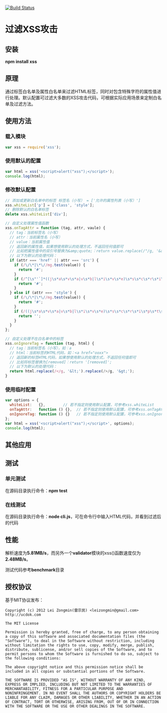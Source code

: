 [![Build Status](https://secure.travis-ci.org/leizongmin/js-xss.png?branch=master)](http://travis-ci.org/leizongmin/js-xss)

过滤XSS攻击
======

## 安装

**npm install xss**


## 原理

通过标签白名单及属性白名单来过滤HTML标签，同时对包含特殊字符的属性值进行处理。默认配置可过滤大多数的XSS攻击代码，可根据实际应用场景来定制白名单及过滤方法。


## 使用方法

### 载入模块

```javascript
var xss = require('xss');
```

### 使用默认的配置

```javascript
var html = xss('<script>alert("xss");</script>');
console.log(html);
```

### 修改默认配置

```javascript
// 添加或更新白名单中的标签 标签名（小写） = ['允许的属性列表（小写）']
xss.whiteList['p'] = ['class', 'style'];
// 删除默认的白名单标签
delete xss.whiteList['div'];

// 自定义处理属性值函数
xss.onTagAttr = function (tag, attr, vaule) {
  // tag：当前标签名（小写）
  // attr：当前属性名（小写）
  // value：当前属性值
  // 返回新的属性值，如果想使用默认的处理方式，不返回任何值即可
  // 比如把属性值中的双引号替换为&amp;quote;：return value.replace(/"/g, '&amp;quote;');
  // 以下为默认的处理代码：
  if (attr === 'href' || attr === 'src') {
    if (/\/\*|\*\//mg.test(value)) {
      return '#';
    }
    if (/^[\s"'`]*((j\s*a\s*v\s*a|v\s*b|l\s*i\s*v\s*e)\s*s\s*c\s*r\s*i\s*p\s*t\s*|m\s*o\s*c\s*h\s*a):/ig.test(value)) {
      return '#';
    }
  } else if (attr === 'style') {
    if (/\/\*|\*\//mg.test(value)) {
      return '#';
    }
    if (/((j\s*a\s*v\s*a|v\s*b|l\s*i\s*v\s*e)\s*s\s*c\s*r\s*i\s*p\s*t\s*|m\s*o\s*c\s*h\s*a):/ig.test(value)) {
      return '';
    }
  }
};

// 自定义处理不在白名单中的标签
xss.onIgnoreTag = function (tag, html) {
  // tag：当前标签名（小写），如：a
  // html：当前标签的HTML代码，如：<a href="ooxx">
  // 返回新的标签HTML代码，如果想使用默认的处理方式，不返回任何值即可
  // 比如将标签替换为[removed]：return '[removed]';
  // 以下为默认的处理代码：
  return html.replace(/</g, '&lt;').replace(/>/g, '&gt;');
}
```

### 使用临时配置

```javascript
var options = {
  whiteList:   {},        // 若不指定则使用默认配置，可参考xss.whiteList
  onTagAttr:   function () {},  // 若不指定则使用默认配置，可参考xss.onTagAttr
  onIgnoreTag: function () {}   // 若不指定则使用默认配置，可参考xss.onIgnoreTag
};
var html = xss('<script>alert("xss");</script>', options);
console.log(html);
```

## 其他应用


## 测试

### 单元测试

在源码目录执行命令：**npm test**

### 在线测试

在源码目录执行命令：**node cli.js**，可在命令行中输入HTML代码，并看到过滤后的代码


## 性能

解析速度为**5.81MB/s**，而另外一个**validator**模块的xss()函数速度仅为**2.48MB/s**。

测试代码参考**benchmark**目录


## 授权协议

基于MIT协议发布：

```
Copyright (c) 2012 Lei Zongmin(雷宗民) <leizongmin@gmail.com>
http://ucdok.com

The MIT License

Permission is hereby granted, free of charge, to any person obtaining
a copy of this software and associated documentation files (the
"Software"), to deal in the Software without restriction, including
without limitation the rights to use, copy, modify, merge, publish,
distribute, sublicense, and/or sell copies of the Software, and to
permit persons to whom the Software is furnished to do so, subject to
the following conditions:

The above copyright notice and this permission notice shall be
included in all copies or substantial portions of the Software.

THE SOFTWARE IS PROVIDED "AS IS", WITHOUT WARRANTY OF ANY KIND,
EXPRESS OR IMPLIED, INCLUDING BUT NOT LIMITED TO THE WARRANTIES OF
MERCHANTABILITY, FITNESS FOR A PARTICULAR PURPOSE AND
NONINFRINGEMENT. IN NO EVENT SHALL THE AUTHORS OR COPYRIGHT HOLDERS BE
LIABLE FOR ANY CLAIM, DAMAGES OR OTHER LIABILITY, WHETHER IN AN ACTION
OF CONTRACT, TORT OR OTHERWISE, ARISING FROM, OUT OF OR IN CONNECTION
WITH THE SOFTWARE OR THE USE OR OTHER DEALINGS IN THE SOFTWARE.
```
